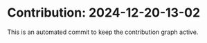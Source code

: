 # Contribution: 2024-12-20-13-02
This is an automated commit to keep the contribution graph active.
